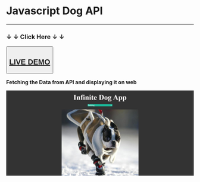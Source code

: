 

<h1> Javascript Dog API</h1>
<hr>
<h3>&#8595;   &#8595;  Click Here  &#8595;   &#8595;</h3>
<button>
<h2>
<a href="https://haamzahm.github.io/Async-AJAX-Javascript-Dog-API/">LIVE DEMO</a></h2></button>

<b><p>
Fetching the Data from API and displaying it on web</p></b>


<img src="dog.PNG" alt="Dog">
